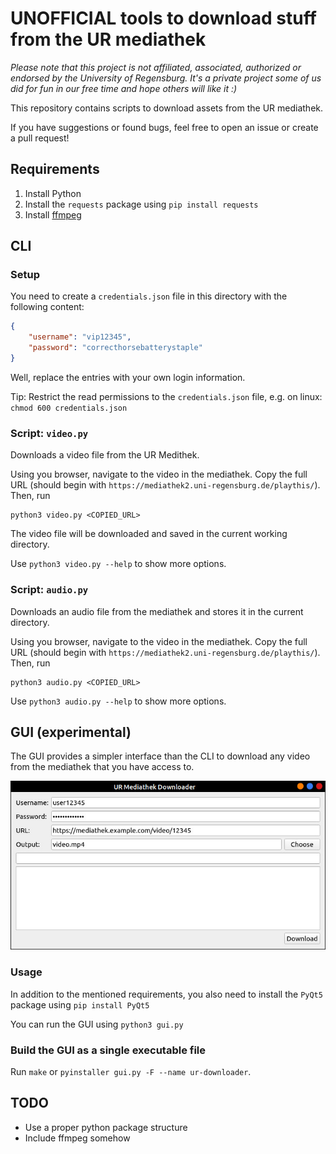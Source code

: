 # UNOFFICIAL tools to download stuff from the UR mediathek

*Please note that this project is not affiliated, associated, authorized or endorsed by the University of Regensburg. It's a private project some of us did for fun in our free time and hope others will like it :)*

This repository contains scripts to download assets from the UR mediathek.

If you have suggestions or found bugs, feel free to open an issue or create a pull request!

## Requirements

1. Install Python
2. Install the `requests` package using `pip install requests`
3. Install [ffmpeg](https://ffmpeg.org/download.html)

## CLI

### Setup

You need to create a `credentials.json` file in this directory with the following content:

``` json
{
    "username": "vip12345",
    "password": "correcthorsebatterystaple"
}
```

Well, replace the entries with your own login information.

Tip: Restrict the read permissions to the `credentials.json` file, e.g. on linux: `chmod 600 credentials.json`

### Script: `video.py`

Downloads a video file from the UR Medithek.

Using you browser, navigate to the video in the mediathek. Copy the full URL (should begin with `https://mediathek2.uni-regensburg.de/playthis/`). Then, run

    python3 video.py <COPIED_URL>

The video file will be downloaded and saved in the current working directory.

Use `python3 video.py --help` to show more options.

### Script: `audio.py`

Downloads an audio file from the mediathek and stores it in the current directory.

Using you browser, navigate to the video in the mediathek. Copy the full URL (should begin with `https://mediathek2.uni-regensburg.de/playthis/`). Then, run

    python3 audio.py <COPIED_URL>

Use `python3 audio.py --help` to show more options.

## GUI (experimental)

The GUI provides a simpler interface than the CLI to download any video from the mediathek that you have access to.

![Screenshot](screenshot.jpg)

### Usage

In addition to the mentioned requirements, you also need to install the `PyQt5` package using `pip install PyQt5`

You can run the GUI using `python3 gui.py`

### Build the GUI as a single executable file

Run `make` or `pyinstaller gui.py -F --name ur-downloader`.

## TODO

+ Use a proper python package structure
+ Include ffmpeg somehow
